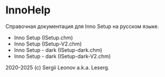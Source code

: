# InnoHelp
Справочная документация для Inno Setup на русском языке.

+ Inno Setup (ISetup.chm)
+ Inno Setup (ISetup-V2.chm)
+ Inno Setup - dark (ISetup-dark.chm)
+ Inno Setup - dark (ISetup-dark-V2.chm)

2020-2025 (c) Sergii Leonov a.k.a. Leserg.
